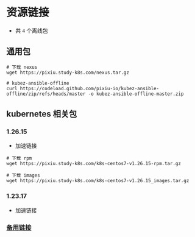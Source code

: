# 资源链接

- 共 `4` 个离线包

## 通用包
```shell
# 下载 nexus
wget https://pixiu.study-k8s.com/nexus.tar.gz

# kubez-ansible-offline
curl https://codeload.github.com/pixiu-io/kubez-ansible-offline/zip/refs/heads/master -o kubez-ansible-offline-master.zip
```

## kubernetes 相关包
### 1.26.15
- 加速链接
```shell
# 下载 rpm
wget https://pixiu.study-k8s.com/k8s-centos7-v1.26.15-rpm.tar.gz

# 下载 images
wget https://pixiu.study-k8s.com/k8s-centos7-v1.26.15_images.tar.gz
```

### 1.23.17

- 加速链接

### [备用链接](http://nas.puzhihao.cn:28080/pixiu/)

